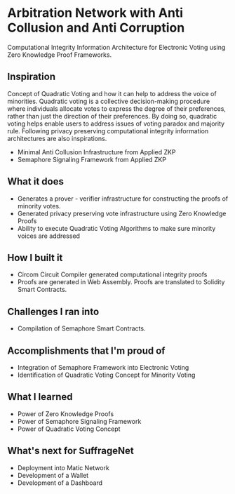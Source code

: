 # Arbitration Network with Anti Collusion and Anti Corruption 
Computational Integrity Information Architecture for Electronic Voting using Zero Knowledge Proof Frameworks.

## Inspiration

Concept of Quadratic Voting and how it can help to address the voice of minorities. Quadratic voting is a collective decision-making procedure where individuals allocate votes to express the degree of their preferences, rather than just the direction of their preferences. By doing so, quadratic voting helps enable users to address issues of voting paradox and majority rule. Following privacy preserving computational integrity information architectures are also inspirations.

- Minimal Anti Collusion Infrastructure from Applied ZKP
- Semaphore Signaling Framework from Applied ZKP

## What it does

- Generates a prover - verifier infrastructure for constructing the proofs of minority votes.
- Generated privacy preserving vote infrastructure using Zero Knowledge Proofs
- Ability to execute Quadratic Voting Algorithms to make sure minority voices are addressed

## How I built it

- Circom Circuit Compiler generated computational integrity proofs
- Proofs are generated in Web Assembly. Proofs are translated to Solidity Smart Contracts. 

## Challenges I ran into
- Compilation of Semaphore Smart Contracts.

## Accomplishments that I'm proud of

- Integration of Semaphore Framework into Electronic Voting
- Identification of Quadratic Voting Concept for Minority Voting

## What I learned

- Power of Zero Knowledge Proofs
- Power of Semaphore Signaling Framework
- Power of Quadratic Voting Concept

## What's next for SuffrageNet

- Deployment into Matic Network
- Development of a Wallet
- Development of a Dashboard
